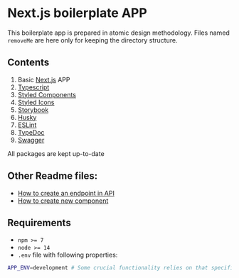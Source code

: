 # Next.js boilerplate APP

This boilerplate app is prepared in atomic design methodology. Files named `removeMe` are here only for keeping the directory structure.

## Contents

1. Basic [Next.js](https://nextjs.org/) APP
2. [Typescript](https://www.typescriptlang.org/)
3. [Styled Components](https://styled-components.com/)
4. [Styled Icons](https://styled-icons.dev/)
5. [Storybook](https://storybook.js.org/)
6. [Husky](https://typicode.github.io/husky)
7. [ESLint](https://eslint.org/)
8. [TypeDoc](https://typedoc.org/)
9. [Swagger](https://swagger.io/docs/specification/about/)

All packages are kept up-to-date

## Other Readme files:
* [How to create an endpoint in API](./pages/api/README.md)
* [How to create new component](./src/components/README.md)

## Requirements

* `npm >= 7`
* `node >= 14`
* `.env` file with following properties:<br />
```bash
APP_ENV=development # Some crucial functionality relies on that specific variable
```

